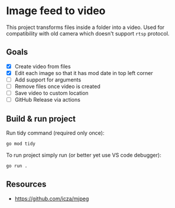 # Image feed to video
This project transforms files inside a folder into a video. Used for compatibility with old camera which doesn't support `rtsp` protocol.

## Goals
- [x] Create video from files
- [x] Edit each image so that it has mod date in top left corner
- [ ] Add support for arguments
- [ ] Remove files once video is created
- [ ] Save video to custom location
- [ ] GitHub Release via actions

## Build & run project

Run tidy command (required only once):

```sh
go mod tidy
```

To run project simply run (or better yet use VS code debugger):

```sh
go run .
```

## Resources
- https://github.com/icza/mjpeg
